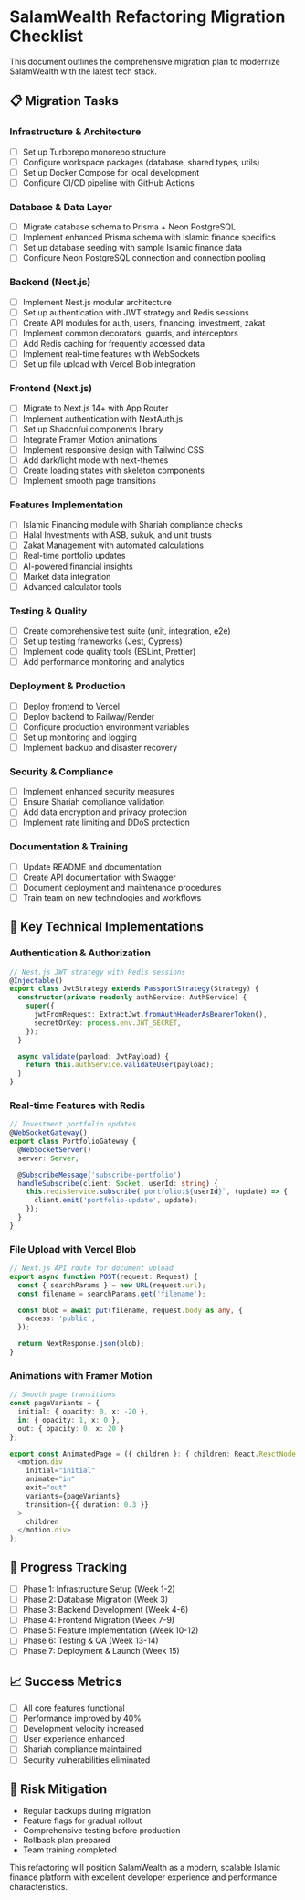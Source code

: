 # SalamWealth Refactoring Migration Checklist

This document outlines the comprehensive migration plan to modernize SalamWealth with the latest tech stack.

## 📋 Migration Tasks

### Infrastructure & Architecture
- [ ] Set up Turborepo monorepo structure
- [ ] Configure workspace packages (database, shared types, utils)
- [ ] Set up Docker Compose for local development
- [ ] Configure CI/CD pipeline with GitHub Actions

### Database & Data Layer
- [ ] Migrate database schema to Prisma + Neon PostgreSQL
- [ ] Implement enhanced Prisma schema with Islamic finance specifics
- [ ] Set up database seeding with sample Islamic finance data
- [ ] Configure Neon PostgreSQL connection and connection pooling

### Backend (Nest.js)
- [ ] Implement Nest.js modular architecture
- [ ] Set up authentication with JWT strategy and Redis sessions
- [ ] Create API modules for auth, users, financing, investment, zakat
- [ ] Implement common decorators, guards, and interceptors
- [ ] Add Redis caching for frequently accessed data
- [ ] Implement real-time features with WebSockets
- [ ] Set up file upload with Vercel Blob integration

### Frontend (Next.js)
- [ ] Migrate to Next.js 14+ with App Router
- [ ] Implement authentication with NextAuth.js
- [ ] Set up Shadcn/ui components library
- [ ] Integrate Framer Motion animations
- [ ] Implement responsive design with Tailwind CSS
- [ ] Add dark/light mode with next-themes
- [ ] Create loading states with skeleton components
- [ ] Implement smooth page transitions

### Features Implementation
- [ ] Islamic Financing module with Shariah compliance checks
- [ ] Halal Investments with ASB, sukuk, and unit trusts
- [ ] Zakat Management with automated calculations
- [ ] Real-time portfolio updates
- [ ] AI-powered financial insights
- [ ] Market data integration
- [ ] Advanced calculator tools

### Testing & Quality
- [ ] Create comprehensive test suite (unit, integration, e2e)
- [ ] Set up testing frameworks (Jest, Cypress)
- [ ] Implement code quality tools (ESLint, Prettier)
- [ ] Add performance monitoring and analytics

### Deployment & Production
- [ ] Deploy frontend to Vercel
- [ ] Deploy backend to Railway/Render
- [ ] Configure production environment variables
- [ ] Set up monitoring and logging
- [ ] Implement backup and disaster recovery

### Security & Compliance
- [ ] Implement enhanced security measures
- [ ] Ensure Shariah compliance validation
- [ ] Add data encryption and privacy protection
- [ ] Implement rate limiting and DDoS protection

### Documentation & Training
- [ ] Update README and documentation
- [ ] Create API documentation with Swagger
- [ ] Document deployment and maintenance procedures
- [ ] Train team on new technologies and workflows

## 🎯 Key Technical Implementations

### Authentication & Authorization
```typescript
// Nest.js JWT strategy with Redis sessions
@Injectable()
export class JwtStrategy extends PassportStrategy(Strategy) {
  constructor(private readonly authService: AuthService) {
    super({
      jwtFromRequest: ExtractJwt.fromAuthHeaderAsBearerToken(),
      secretOrKey: process.env.JWT_SECRET,
    });
  }

  async validate(payload: JwtPayload) {
    return this.authService.validateUser(payload);
  }
}
```

### Real-time Features with Redis
```typescript
// Investment portfolio updates
@WebSocketGateway()
export class PortfolioGateway {
  @WebSocketServer()
  server: Server;

  @SubscribeMessage('subscribe-portfolio')
  handleSubscribe(client: Socket, userId: string) {
    this.redisService.subscribe(`portfolio:${userId}`, (update) => {
      client.emit('portfolio-update', update);
    });
  }
}
```

### File Upload with Vercel Blob
```typescript
// Next.js API route for document upload
export async function POST(request: Request) {
  const { searchParams } = new URL(request.url);
  const filename = searchParams.get('filename');

  const blob = await put(filename, request.body as any, {
    access: 'public',
  });

  return NextResponse.json(blob);
}
```

### Animations with Framer Motion
```typescript
// Smooth page transitions
const pageVariants = {
  initial: { opacity: 0, x: -20 },
  in: { opacity: 1, x: 0 },
  out: { opacity: 0, x: 20 }
};

export const AnimatedPage = ({ children }: { children: React.ReactNode }) => (
  <motion.div
    initial="initial"
    animate="in"
    exit="out"
    variants={pageVariants}
    transition={{ duration: 0.3 }}
  >
    children
  </motion.div>
);
```

## 🔄 Progress Tracking

- [ ] Phase 1: Infrastructure Setup (Week 1-2)
- [ ] Phase 2: Database Migration (Week 3)
- [ ] Phase 3: Backend Development (Week 4-6)
- [ ] Phase 4: Frontend Migration (Week 7-9)
- [ ] Phase 5: Feature Implementation (Week 10-12)
- [ ] Phase 6: Testing & QA (Week 13-14)
- [ ] Phase 7: Deployment & Launch (Week 15)

## 📈 Success Metrics

- [ ] All core features functional
- [ ] Performance improved by 40%
- [ ] Development velocity increased
- [ ] User experience enhanced
- [ ] Shariah compliance maintained
- [ ] Security vulnerabilities eliminated

## 🚨 Risk Mitigation

- Regular backups during migration
- Feature flags for gradual rollout
- Comprehensive testing before production
- Rollback plan prepared
- Team training completed

This refactoring will position SalamWealth as a modern, scalable Islamic finance platform with excellent developer experience and performance characteristics.
